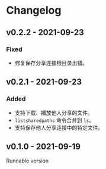 # Changelog

## v0.2.2 - 2021-09-23

### Fixed

- 修复保存分享连接根目录出错。

## v0.2.1 - 2021-09-23

### Added

- 支持下载、播放他人分享的文件。
- `listsharedpaths` 命令合并到 `ls`。
- 支持保存他人分享连接中的特定文件。

## v0.1.0 - 2021-09-19

Runnable version
